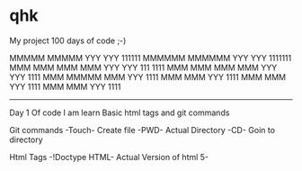 # qhk
My project 100 days of code ;-)


MMMMM       MMMMM   YYY    YYY         111111
MMMMMM     MMMMMM   YYY    YYY        1111111
MMM MMM   MMM MMM   YYY    YYY       111 1111
MMM  MMM MMM  MMM    YYY  YYY            1111
MMM   MMMMM   MMM       YYY              1111
MMM           MMM       YYY              1111
MMM           MMM       YYY              1111
MMM           MMM       YYY              1111
_________________________________________________
Day 1 Of code 
I am learn Basic html tags and git commands

Git commands 
-Touch-    Create file
-PWD-      Actual Directory
-CD-       Goin to directory

Html Tags
-!Doctype HTML-   Actual Version of html 5-
